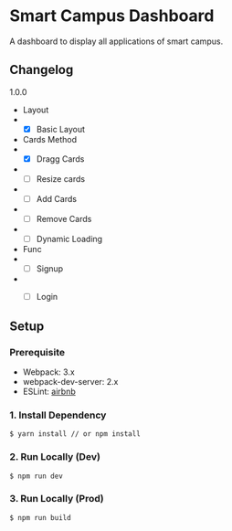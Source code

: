# Smart Campus Dashboard
A dashboard to display all applications of smart campus.


## Changelog

1.0.0

- Layout
- - [x] Basic Layout
- Cards Method
- - [x] Dragg Cards
- - [ ] Resize cards
- - [ ] Add Cards
- - [ ] Remove Cards
- - [ ] Dynamic Loading
- Func
- - [ ] Signup
- - [ ] Login


## Setup

### Prerequisite
- Webpack: 3.x
- webpack-dev-server: 2.x
- ESLint: [airbnb](https://github.com/airbnb/javascript/tree/master/packages/eslint-config-airbnb)

### 1. Install Dependency

```
$ yarn install // or npm install
```

### 2. Run Locally (Dev)
```
$ npm run dev
```

### 3. Run Locally (Prod)
```
$ npm run build
```
